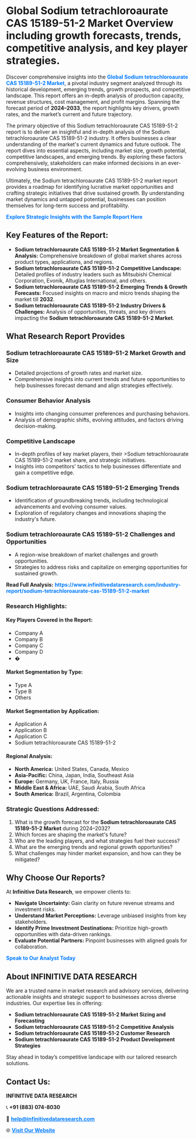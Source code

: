 <h1>Global Sodium tetrachloroaurate CAS 15189-51-2 Market Overview including growth forecasts, trends, competitive analysis, and key player strategies.</h1>
<p>
Discover comprehensive insights into the 
<a href="https://www.infinitivedataresearch.com/industry-report/sodium-tetrachloroaurate-cas-15189-51-2-market" rel="dofollow" style="color: #007BFF; text-decoration: none;"><strong>Global Sodium tetrachloroaurate CAS 15189-51-2 Market</strong></a>, a pivotal industry segment analyzed through its historical development, emerging trends, growth prospects, and competitive landscape. This report offers an in-depth analysis of production capacity, revenue structures, cost management, and profit margins. Spanning the forecast period of <strong>2024–2033</strong>, the report highlights key drivers, growth rates, and the market’s current and future trajectory.
</p>
<p>
The primary objective of this Sodium tetrachloroaurate CAS 15189-51-2 report is to deliver an insightful and in-depth analysis of the Sodium tetrachloroaurate CAS 15189-51-2 industry. It offers businesses a clear understanding of the market's current dynamics and future outlook. The report dives into essential aspects, including market size, growth potential, competitive landscapes, and emerging trends. By exploring these factors comprehensively, stakeholders can make informed decisions in an ever-evolving business environment.
</p>
<p>
Ultimately, the Sodium tetrachloroaurate CAS 15189-51-2 market report provides a roadmap for identifying lucrative market opportunities and crafting strategic initiatives that drive sustained growth. By understanding market dynamics and untapped potential, businesses can position themselves for long-term success and profitability.
</p>
<p>
<a href="https://www.infinitivedataresearch.com/request-sample/reportId=104269" style="color: #007BFF; text-decoration: none;"><strong>Explore Strategic Insights with the Sample Report Here</strong></a>
</p>

<h2>Key Features of the Report:</h2>
<ul>
<li><strong>Sodium tetrachloroaurate CAS 15189-51-2 Market Segmentation & Analysis:</strong> Comprehensive breakdown of global market shares across product types, applications, and regions.</li>
<li><strong>Sodium tetrachloroaurate CAS 15189-51-2 Competitive Landscape:</strong> Detailed profiles of industry leaders such as Mitsubishi Chemical Corporation, Evonik, Altuglas International, and others.</li>
<li><strong>Sodium tetrachloroaurate CAS 15189-51-2 Emerging Trends & Growth Forecasts:</strong> Focused insights on macro and micro trends shaping the market till <strong>2032</strong>.</li>
<li><strong>Sodium tetrachloroaurate CAS 15189-51-2 Industry Drivers & Challenges:</strong> Analysis of opportunities, threats, and key drivers impacting the <strong>Sodium tetrachloroaurate CAS 15189-51-2 Market</strong>.</li>
</ul>

<h2>What Research Report Provides</h2>
<h3>Sodium tetrachloroaurate CAS 15189-51-2 Market Growth and Size</h3>
<ul>
<li>Detailed projections of growth rates and market size.</li>
<li>Comprehensive insights into current trends and future opportunities to help businesses forecast demand and align strategies effectively.</li>
</ul>

<h3>Consumer Behavior Analysis</h3>
<ul>
<li>Insights into changing consumer preferences and purchasing behaviors.</li>
<li>Analysis of demographic shifts, evolving attitudes, and factors driving decision-making.</li>
</ul>

<h3>Competitive Landscape</h3>
<ul>
<li>In-depth profiles of key market players, their >Sodium tetrachloroaurate CAS 15189-51-2 market share, and strategic initiatives.</li>
<li>Insights into competitors' tactics to help businesses differentiate and gain a competitive edge.</li>
</ul>

<h3>Sodium tetrachloroaurate CAS 15189-51-2 Emerging Trends</h3>
<ul>
<li>Identification of groundbreaking trends, including technological advancements and evolving consumer values.</li>
<li>Exploration of regulatory changes and innovations shaping the industry's future.</li>
</ul>

<h3>Sodium tetrachloroaurate CAS 15189-51-2 Challenges and Opportunities</h3>
<ul>
<li>A region-wise breakdown of market challenges and growth opportunities.</li>
<li>Strategies to address risks and capitalize on emerging opportunities for sustained growth.</li>
</ul>
<p><strong>Read Full Analysis:</strong> <a href="https://www.infinitivedataresearch.com/industry-report/sodium-tetrachloroaurate-cas-15189-51-2-market" rel="dofollow" style="color: #007BFF; text-decoration: none;"><strong>https://www.infinitivedataresearch.com/industry-report/sodium-tetrachloroaurate-cas-15189-51-2-market</strong></a></p>
<h3>Research Highlights:</h3>
<h4>Key Players Covered in the Report:</h4>
<ul><li>Company A</li><li>Company B</li><li>Company C</li><li>Company D</li><li>�</li></ul>
<h4>Market Segmentation by Type:</h4>
<ul><li>Type A</li><li>Type B</li><li>Others</li></ul>
<h4>Market Segmentation by Application:</h4>
<ul><li>Application A</li><li>Application B</li><li>Application C</li><li>Sodium tetrachloroaurate CAS 15189-51-2</li></ul>

<h4>Regional Analysis:</h4>
<ul>
<li><strong>North America:</strong> United States, Canada, Mexico</li>
<li><strong>Asia-Pacific:</strong> China, Japan, India, Southeast Asia</li>
<li><strong>Europe:</strong> Germany, UK, France, Italy, Russia</li>
<li><strong>Middle East & Africa:</strong> UAE, Saudi Arabia, South Africa</li>
<li><strong>South America:</strong> Brazil, Argentina, Colombia</li>
</ul>

<h3>Strategic Questions Addressed:</h3>
<ol>
<li>What is the growth forecast for the <strong>Sodium tetrachloroaurate CAS 15189-51-2 Market</strong> during 2024–2032?</li>
<li>Which forces are shaping the market's future?</li>
<li>Who are the leading players, and what strategies fuel their success?</li>
<li>What are the emerging trends and regional growth opportunities?</li>
<li>What challenges may hinder market expansion, and how can they be mitigated?</li>
</ol>

<h2>Why Choose Our Reports?</h2>
<p>At <strong>Infinitive Data Research</strong>, we empower clients to:</p>
<ul>
<li><strong>Navigate Uncertainty:</strong> Gain clarity on future revenue streams and investment risks.</li>
<li><strong>Understand Market Perceptions:</strong> Leverage unbiased insights from key stakeholders.</li>
<li><strong>Identify Prime Investment Destinations:</strong> Prioritize high-growth opportunities with data-driven rankings.</li>
<li><strong>Evaluate Potential Partners:</strong> Pinpoint businesses with aligned goals for collaboration.</li>
</ul>
<p><a href="https://www.infinitivedataresearch.com/industry-report/sodium-tetrachloroaurate-cas-15189-51-2-market" rel="dofollow" style="color: #007BFF; text-decoration: none;"><strong>Speak to Our Analyst Today</strong></a></p>

<h2>About INFINITIVE DATA RESEARCH</h2>
<p>We are a trusted name in market research and advisory services, delivering actionable insights and strategic support to businesses across diverse industries. Our expertise lies in offering:</p>
<ul>
<li><strong>Sodium tetrachloroaurate CAS 15189-51-2 Market Sizing and Forecasting</strong></li>
<li><strong>Sodium tetrachloroaurate CAS 15189-51-2 Competitive Analysis</strong></li>
<li><strong>Sodium tetrachloroaurate CAS 15189-51-2 Customer Research</strong></li>
<li><strong>Sodium tetrachloroaurate CAS 15189-51-2 Product Development Strategies</strong></li>
</ul>
<p>Stay ahead in today’s competitive landscape with our tailored research solutions.</p>

<h2>Contact Us:</h2>
<p><strong>INFINITIVE DATA RESEARCH</strong></p>
<p>📞 <strong>+91 (883) 074-8030</strong></p>
<p>📧 <strong><a href="mailto:help@infinitivedataresearch.com" style="color: #007BFF;">help@infinitivedataresearch.com</a></strong></p>
<p>🌐 <strong><a href="https://www.infinitivedataresearch.com" rel="dofollow" style="color: #007BFF;">Visit Our Website</a></strong></p>